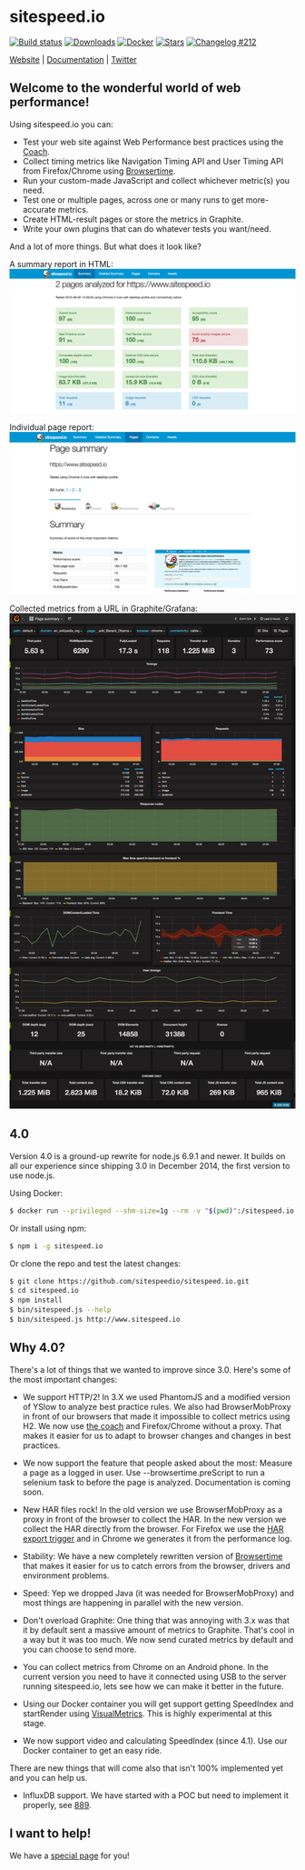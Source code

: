 # sitespeed.io

[![Build status][travis-image]][travis-url]
[![Downloads][downloads-image]][downloads-url]
[![Docker][docker-image]][docker-url]
[![Stars][stars-image]][stars-url]
[![Changelog #212][changelog-image]][changelog-url]


[Website](https://www.sitespeed.io/) | [Documentation](https://www.sitespeed.io/documentation/) | [Twitter](https://twitter.com/SiteSpeedio)

## Welcome to the wonderful world of web performance!

Using sitespeed.io you can:
* Test your web site against Web Performance best practices using the [Coach](https://github.com/sitespeedio/coach).
* Collect timing metrics like Navigation Timing API and User Timing API from Firefox/Chrome using [Browsertime](https://github.com/sitespeedio/browsertime).
* Run your custom-made JavaScript and collect whichever metric(s) you need.
* Test one or multiple pages, across one or many runs to get more-accurate metrics.
* Create HTML-result pages or store the metrics in Graphite.
* Write your own plugins that can do whatever tests you want/need.

And a lot of more things. But what does it look like?

A summary report in HTML:
<img src="https://raw.githubusercontent.com/sitespeedio/sitespeed.io/master/docs/img/html-summary.png">

Individual page report:
<img src="https://raw.githubusercontent.com/sitespeedio/sitespeed.io/master/docs/img/page.png">

Collected metrics from a URL in Graphite/Grafana:
<img src="https://raw.githubusercontent.com/sitespeedio/sitespeed.io/master/docs/img/pagesummary-grafana.png">

## 4.0
Version 4.0 is a ground-up rewrite for node.js 6.9.1 and newer. It builds on all our experience since shipping 3.0 in December 2014,
the first version to use node.js.

Using Docker:

```bash
$ docker run --privileged --shm-size=1g --rm -v "$(pwd)":/sitespeed.io sitespeedio/sitespeed.io --video --speedIndex https://www.sitespeed.io/
```

Or install using npm:

```bash
$ npm i -g sitespeed.io
```

Or clone the repo and test the latest changes:

```bash
$ git clone https://github.com/sitespeedio/sitespeed.io.git
$ cd sitespeed.io
$ npm install
$ bin/sitespeed.js --help
$ bin/sitespeed.js http://www.sitespeed.io
```


## Why 4.0?
There's a lot of things that we wanted to improve since 3.0. Here's some of the most important changes:

* We support HTTP/2! In 3.X we used PhantomJS and a modified version of YSlow to analyze best practice rules. We also had BrowserMobProxy in front of our browsers that made it impossible to collect metrics using H2. We now use [the coach](https://github.com/sitespeedio/coach) and Firefox/Chrome without a proxy. That makes it easier for us to adapt to browser changes and changes in best practices.

* We now support the feature that people asked about the most: Measure a page as a logged in user. Use --browsertime.preScript to run a selenium task to before the page is analyzed. Documentation is coming soon.

* New HAR files rock! In the old version we use BrowserMobProxy as a proxy in front of the browser to collect the HAR. In the new version we collect the HAR directly from the browser. For Firefox we use the [HAR export trigger](https://github.com/firebug/har-export-trigger) and in Chrome we generates it from the performance log.

* Stability: We have a new completely rewritten version of [Browsertime](https://github.com/tobli/browsertime) that makes it easier for us to catch errors from the browser, drivers and environment problems.  

* Speed: Yep we dropped Java (it was needed for BrowserMobProxy) and most things are happening in parallel with the new version.

* Don't overload Graphite: One thing that was annoying with 3.x was that it by default sent a massive amount of metrics to Graphite. That's cool in a way but it was too much. We now send curated metrics by default and you can choose to send more.

* You can collect metrics from Chrome on an Android phone. In the current version you need to have it connected using USB to the server running sitespeed.io, lets see how we can make it better in the future.

* Using our Docker container you will get support getting SpeedIndex and startRender using [VisualMetrics](https://github.com/WPO-Foundation/visualmetrics). This is highly experimental at this stage.

* We now support video and calculating SpeedIndex (since 4.1). Use our Docker container to get an easy ride.

There are new things that will come also that isn't 100% implemented yet and you can help us.
* InfluxDB support. We have started with a POC but need to implement it properly, see [889](https://github.com/sitespeedio/sitespeed.io/issues/889).

## I want to help!
We have a [special page](HELP.md) for you!

[travis-image]: https://img.shields.io/travis/sitespeedio/sitespeed.io.svg?style=flat-square
[travis-url]: https://travis-ci.org/sitespeedio/sitespeed.io
[stars-url]: https://github.com/sitespeedio/sitespeed.io/stargazers
[stars-image]: https://img.shields.io/github/stars/sitespeedio/sitespeed.io.svg?style=flat-square
[downloads-image]: http://img.shields.io/npm/dm/sitespeed.io.svg?style=flat-square
[downloads-url]: https://npmjs.org/package/sitespeed.io
[docker-image]: https://img.shields.io/docker/pulls/sitespeedio/sitespeed.io.svg
[docker-url]: https://hub.docker.com/r/sitespeedio/sitespeed.io/
[changelog-image]: https://img.shields.io/badge/changelog-%23212-lightgrey.svg?style=flat-square
[changelog-url]: https://changelog.com/212

